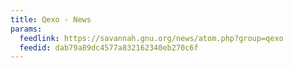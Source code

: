 ```yaml
---
title: Qexo - News
params:
  feedlink: https://savannah.gnu.org/news/atom.php?group=qexo
  feedid: dab79a89dc4577a832162340eb270c6f
---
```

